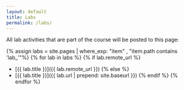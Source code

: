 ```yaml
---
layout: default
title: Labs
permalink: /labs/
---
```


All lab activities that are part of the course will be posted to this page:

{% assign labs = site.pages | where_exp: "item" , "item.path contains 'lab_'"%}
{% for lab in labs %}
{% if lab.remote_url %}
- [{{ lab.title }}]({{ lab.remote_url }})
{% else %}
- [{{ lab.title }}]({{ lab.url | prepend: site.baseurl }})
{% endif %}
{% endfor %}
